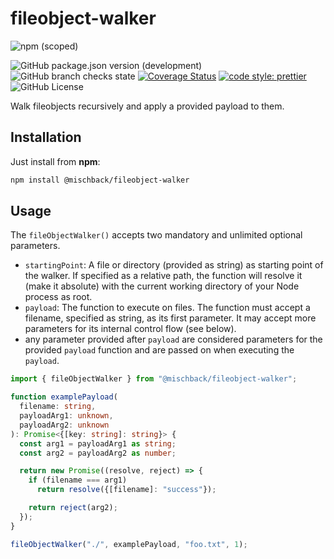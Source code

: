 # fileobject-walker

![npm (scoped)](https://img.shields.io/npm/v/@mischback/fileobject-walker?style=flat)

![GitHub package.json version (development)](https://img.shields.io/github/package-json/v/mischback/fileobject-walker/development?style=flat)
![GitHub branch checks state](https://img.shields.io/github/workflow/status/mischback/fileobject-walker/CI%20default%20branch?style=flat&logo=github)
[![Coverage Status](https://coveralls.io/repos/github/Mischback/fileobject-walker/badge.svg)](https://coveralls.io/github/Mischback/fileobject-walker)
[![code style: prettier](https://img.shields.io/badge/code_style-prettier-ff69b4.svg?style=flat&logo=prettier)](https://github.com/prettier/prettier)
![GitHub License](https://img.shields.io/github/license/mischback/fileobject-walker?style=flat)

Walk fileobjects recursively and apply a provided payload to them.

## Installation

Just install from **npm**:

```bash
npm install @mischback/fileobject-walker
```

## Usage

The `fileObjectWalker()` accepts two mandatory and unlimited optional parameters.

- `startingPoint`: A file or directory (provided as string) as starting point of
  the walker. If specified as a relative path, the function will resolve it
  (make it absolute) with the current working directory of your Node process as
  root.
- `payload`: The function to execute on files. The function must accept a
  filename, specified as string, as its first parameter. It may accept more
  parameters for its internal control flow (see below).
- any parameter provided after `payload` are considered parameters for the
  provided `payload` function and are passed on when executing the `payload`.

```TypeScript
import { fileObjectWalker } from "@mischback/fileobject-walker";

function examplePayload(
  filename: string,
  payloadArg1: unknown,
  payloadArg2: unknown
): Promise<{[key: string]: string}> {
  const arg1 = payloadArg1 as string;
  const arg2 = payloadArg2 as number;

  return new Promise((resolve, reject) => {
    if (filename === arg1)
      return resolve({[filename]: "success"});

    return reject(arg2);
  });
}

fileObjectWalker("./", examplePayload, "foo.txt", 1);
```

